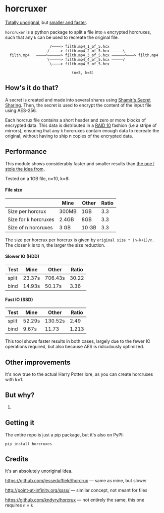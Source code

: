 # horcruxer

[Totally unorignal](https://github.com/jesseduffield/horcrux), but [smaller and faster](#Performance).

`horcruxer` is a python package to split a file into `n` encrypted horcruxes, such that any `k` can be used to recreate the original file.

```
                    /————> filth.mp4_1_of_5.hcx 
                   /—————> filth.mp4_2_of_5.hcx —————\ 
  filth.mp4   ————<——————> filth.mp4_3_of_5.hcx ——————>———> filth.mp4
                   \—————> filth.mp4_4_of_5.hcx —————/
                    \————> filth.mp4_5_of_5.hcx 
                    
                              (n=5, k=3)
```



## How's it do that?
A secret is created and made into several shares using [Shamir's Secret Sharing](https://en.wikipedia.org/wiki/Shamir's_Secret_Sharing). Then, the secret is used to encrypt the content of the input file using AES-256.

Each horcrux file contains a short header and zero or more blocks of encrypted data. This data is distributed in a [RAID 10](https://en.wikipedia.org/wiki/Nested_RAID_levels#RAID_10_(RAID_1+0)) fashion (i.e  a stripe of mirrors), ensuring that any k horcruxes contain enough data to recreate the original, without having to ship n copies of the encrypted data.

## Performance
This module shows considerably faster and smaller results than [the one I stole the idea from](https://github.com/jesseduffield/horcrux).

Tested on a 1GB file, n=10, k=8:

#### File size
|                      | Mine  | Other | Ratio |
| -------------------- | ----- | ----- | ----- |
| Size per horcrux     | 300MB | 1GB   | 3.3   |
| Size for k horcruxes | 2.4GB | 8GB   | 3.3   |
| Size of n horcruxes  | 3 GB  | 10 GB | 3.3   |

The size per horcrux per horcrux is given by `original size * (n-k+1)/n`. The closer k is to n, the larger the size reduction.

#### Slower IO (HDD)
| Test  | Mine   | Other   | Ratio |
| ----- | ------ | ------- | ----- |
| split | 23.37s | 706.43s | 30.22 |
| bind  | 14.93s | 50.17s  | 3.36  |

#### Fast IO (SSD)
| Test  | Mine   | Other   | Ratio |
| ----- | ------ | ------- | ----- |
| split | 52.29s | 130.52s | 2.49  |
| bind  | 9.67s  | 11.73   | 1.213 |

This tool shows faster results in both cases, largely due to the fewer IO operations required, but also because AES is ridiculously optimized.

## Other improvements

It's now true to the actual Harry Potter lore, as you can create horcruxes with k=1.

## But why?

1. 

## Getting it

The entire repo is just a pip package, but it's also on PyPI:
```
pip install horcruxes
```

## Credits

It's an absolutely unoriginal idea.

https://github.com/jesseduffield/horcrux — same as mine, but slower

http://point-at-infinity.org/ssss/ — similar concept, not meant for files

https://github.com/kndyry/horcrux — not entirely the same, this one requires `n` = `k`